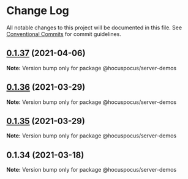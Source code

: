 # Change Log

All notable changes to this project will be documented in this file.
See [Conventional Commits](https://conventionalcommits.org) for commit guidelines.

## [0.1.37](https://github.com/ueberdosis/hocuspocus/compare/@hocuspocus/server-demos@0.1.36...@hocuspocus/server-demos@0.1.37) (2021-04-06)

**Note:** Version bump only for package @hocuspocus/server-demos





## [0.1.36](https://github.com/ueberdosis/hocuspocus/compare/@hocuspocus/server-demos@0.1.35...@hocuspocus/server-demos@0.1.36) (2021-03-29)

**Note:** Version bump only for package @hocuspocus/server-demos





## [0.1.35](https://github.com/ueberdosis/hocuspocus/compare/@hocuspocus/server-demos@0.1.34...@hocuspocus/server-demos@0.1.35) (2021-03-29)

**Note:** Version bump only for package @hocuspocus/server-demos





## 0.1.34 (2021-03-18)

**Note:** Version bump only for package @hocuspocus/server-demos
